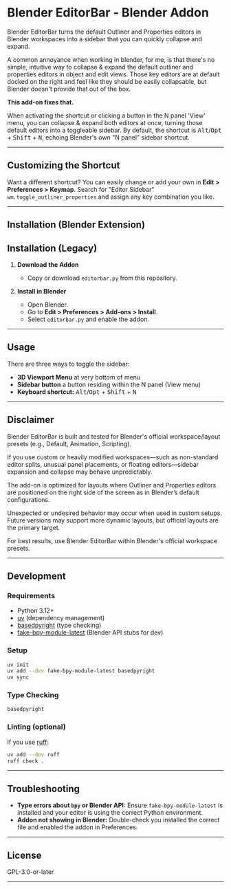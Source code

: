 # Blender EditorBar - Blender Addon

Blender EditorBar turns the default Outliner and Properties editors in Blender workspaces into a sidebar that you can quickly collapse and expand.

A common annoyance when working in blender, for me, is that there's no simple, intuitive way to collapse & expand the default outliner and properties editors in object and edit views. Those key editors are at default docked on the right and feel like they should be easily collapsable, but Blender doesn't provide that out of the box.

**This add-on fixes that.**

When activating the shortcut or clicking a button in the N panel 'View' menu, you can collapse & expand both editors at once, turning those default editors into a toggleable sidebar. By default, the shortcut is <kbd>Alt</kbd>/<kbd>Opt</kbd> + <kbd>Shift</kbd> + <kbd>N</kbd>, echoing Blender's own "N panel" sidebar shortcut.

---

## Customizing the Shortcut

Want a different shortcut?
You can easily change or add your own in **Edit > Preferences > Keymap**.
Search for "Editor Sidebar" `wm.toggle_outliner_properties` and assign any key combination you like.

---

## Installation (Blender Extension)

## Installation (Legacy)

1. **Download the Addon**
    - Copy or download `editorbar.py` from this repository.

2. **Install in Blender**
    - Open Blender.
    - Go to **Edit > Preferences > Add-ons > Install**.
    - Select `editorbar.py` and enable the addon.

---

## Usage

There are three ways to toggle the sidebar:

- **3D Viewport Menu** at very bottom of menu
- **Sidebar button** a button residing within the N panel (View menu)
- **Keyboard shortcut:** <kbd>Alt</kbd>/<kbd>Opt</kbd> + <kbd>Shift</kbd> + <kbd>N</kbd>

---

## Disclaimer

Blender EditorBar is built and tested for Blender's official workspace/layout presets (e.g., Default, Animation, Scripting).

If you use custom or heavily modified workspaces—such as non-standard editor splits, unusual panel placements, or floating editors—sidebar expansion and collapse may behave unpredictably.

The add-on is optimized for layouts where Outliner and Properties editors are positioned on the right side of the screen as in Blender’s default configurations.

Unexpected or undesired behavior may occur when used in custom setups. Future versions may support more dynamic layouts, but official layouts are the primary target.

For best results, use Blender EditorBar within Blender's official workspace presets.

---

## Development

### Requirements

- Python 3.12+
- [uv](https://github.com/astral-sh/uv) (dependency management)
- [basedpyright](https://github.com/RobertCraigie/basedpyright) (type checking)
- [fake-bpy-module-latest](https://pypi.org/project/fake-bpy-module-latest/) (Blender API stubs for dev)

### Setup

```bash
uv init
uv add --dev fake-bpy-module-latest basedpyright
uv sync
```

### Type Checking

```bash
basedpyright
```

### Linting (optional)

If you use [ruff](https://github.com/astral-sh/ruff):

```bash
uv add --dev ruff
ruff check .
```

---

## Troubleshooting

- **Type errors about `bpy` or Blender API:**
  Ensure `fake-bpy-module-latest` is installed and your editor is using the correct Python environment.
- **Addon not showing in Blender:**
  Double-check you installed the correct file and enabled the addon in Preferences.

---

## License

GPL-3.0-or-later

---
